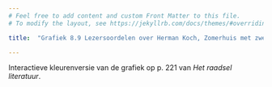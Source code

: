 ```yaml
---
# Feel free to add content and custom Front Matter to this file.
# To modify the layout, see https://jekyllrb.com/docs/themes/#overriding-theme-defaults

title:  "Grafiek 8.9 Lezersoordelen over Herman Koch, Zomerhuis met zwembad"

---
```

Interactieve kleurenversie van de grafiek op p. 221 van *Het raadsel literatuur*.

<script src="https://d3js.org/d3.v6.min.js" defer></script>
<script src="https://d3js.org/d3-scale.v3.min.js" defer></script>
<script src="js/companion_utils_locale-nl.js" defer></script>
<script src="js/companion_utils_colors.js" defer></script>
<script src="js/companion_utils_svg2png.js" defer></script>

<script src="js/companion_chart_bookrating.js" defer></script>
<script src="js/companion_chart_8-9_zwembad.js" defer></script>

<div class="chart_float" id="chart_8-9_zwembad"></div>

<!-- **Hoe zijn de metingen te repliceren?**
VOORBEELDQUERY HIER! -->
